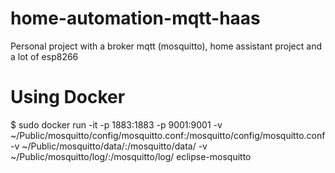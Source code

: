 # home-automation-mqtt-haas
Personal project with a broker mqtt (mosquitto), home assistant project and a lot of esp8266

# Using Docker 

$ sudo docker run -it -p 1883:1883 -p 9001:9001 -v ~/Public/mosquitto/config/mosquitto.conf:/mosquitto/config/mosquitto.conf -v ~/Public/mosquitto/data/:/mosquitto/data/ -v ~/Public/mosquitto/log/:/mosquitto/log/ eclipse-mosquitto
